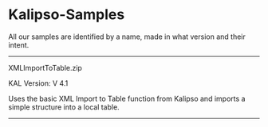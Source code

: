 # Kalipso-Samples
All our samples are identified by a name, made in what version and their intent.

***************************************************************
XMLImportToTable.zip

KAL Version: V 4.1

Uses the basic XML Import to Table function from Kalipso and imports a simple structure into a local table.

***************************************************************
